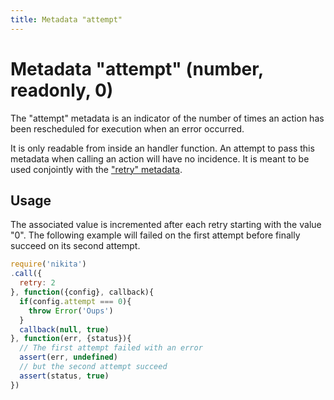 ```yaml
---
title: Metadata "attempt"
---
```


# Metadata "attempt" (number, readonly, 0)

The "attempt" metadata is an indicator of the number of times an action has been rescheduled for execution when an error occurred.

It is only readable from inside an handler function. An attempt to pass this metadata when calling an action will have no incidence. It is meant to be used conjointly with the ["retry" metadata](/metadata/retry/).

## Usage

The associated value is incremented after each retry starting with the value "0". The following example will failed on the first attempt before finally succeed on its second attempt.

```js
require('nikita')
.call({
  retry: 2
}, function({config}, callback){
  if(config.attempt === 0){
    throw Error('Oups')
  }
  callback(null, true)
}, function(err, {status}){
  // The first attempt failed with an error
  assert(err, undefined)
  // but the second attempt succeed
  assert(status, true)
})
```
